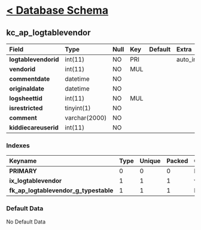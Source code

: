 # [< Database Schema](DatabaseSchema.md) #

## kc\_ap\_logtablevendor ##
| **Field** | Type | Null | Key | Default | Extra | Comment |
|:----------|:-----|:-----|:----|:--------|:------|:--------|
| **logtablevendorid** | int(11) | NO   | PRI |         | auto\_increment |         |
| **vendorid** | int(11) | NO   | MUL |         |       |         |
| **commentdate** | datetime | NO   |     |         |       |         |
| **originaldate** | datetime | NO   |     |         |       |         |
| **logsheettid** | int(11) | NO   | MUL |         |       |         |
| **isrestricted** | tinyint(1) | NO   |     |         |       |         |
| **comment** | varchar(2000) | NO   |     |         |       |         |
| **kiddiecareuserid** | int(11) | NO   |     |         |       |         |


### Indexes ###
| **Keyname** | Type | Unique | Packed | Column | Seq | Cardinality | Collation | Null | Comment |
|:------------|:-----|:-------|:-------|:-------|:----|:------------|:----------|:-----|:--------|
| **PRIMARY** | 0    | 0      | 0      | logtablevendorid | 1   | 0           | A         | 0    | 0       |
| **ix\_logtablevendor** | 1    | 1      | 1      | vendorid | 1   |             | A         | 1    | 1       |
| **fk\_ap\_logtablevendor\_g\_typestable** | 1    | 1      | 1      | logsheettid | 1   |             | A         | 1    | 1       |


### Default Data ###
No Default Data